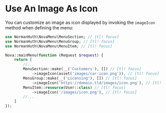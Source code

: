 # Use An Image As Icon

You can customize an image as icon displayed by invoking the `imageIcon` method when defining the menu:

```php
use NormanHuth\NovaMenu\MenuSection; // [tl! focus]
use NormanHuth\NovaMenu\MenuGroup; // [tl! focus]
use NormanHuth\NovaMenu\MenuItem; // [tl! focus]

Nova::mainMenu(function (Request $request) {
    return [
        //..
        MenuSection::make(__('Customers'), []) // [tl! focus]
            ->imageIcon(asset('images/car-icon.png')), // [tl! focus]
        MenuGroup::make(__('Licensing'), []) // [tl! focus]
            ->imageIcon('https://domain.tld/images/icon.png'), // [tl! focus]
        MenuItem::resource(User::class) // [tl! focus]
            ->imageIcon('/images/icon.png'), // [tl! focus]
        // ..
    ]
});
```

